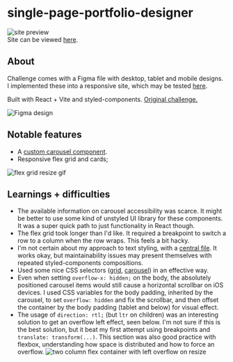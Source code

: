 # single-page-portfolio-designer
![site preview](https://media.giphy.com/media/ERJpPKxlKUvHHc2tVI/giphy.gif)<br>
Site can be viewed [here](https://clever-fox-0d78ed.netlify.app/).

## About
Challenge comes with a Figma file with desktop, tablet and mobile designs. I implemented these into a responsive site, which may be tested [here](https://clever-fox-0d78ed.netlify.app/).

Built with React + Vite and styled-components. [Original challenge.](https://www.frontendmentor.io/challenges/singlepage-design-portfolio-2MMhyhfKVo) 

![Figma design](https://i.imgur.com/sUfrMl2.png)

## Notable features
- A [custom carousel component](https://github.com/gLevaa/frontend-mentor/blob/main/single-page-portfolio-designer/src/components/Carousel/Carousel.jsx).
- Responsive flex grid and cards;

![flex grid resize gif](https://media.giphy.com/media/ClHLIjSfVAEiUfNHsY/giphy.gif)

## Learnings + difficulties
- The available information on carousel accessibility was scarce. It might be better to use some kind of unstyled UI library for these components. It was a super quick path to just functionality in React though.
- The flex grid took longer than I'd like. It required a breakpoint to switch a row to a column when the row wraps. This feels a bit hacky. 
- I'm not certain about my approach to text styling, with a [central file](https://github.com/gLevaa/frontend-mentor/blob/main/single-page-portfolio-designer/src/components/TextTypes/TextTypes.jsx). It works okay, but maintainability issues may present themselves with repeated styled-components compositions.
- Used some nice CSS selectors ([grid](https://github.com/gLevaa/frontend-mentor/blob/main/single-page-portfolio-designer/src/components/Grid/Grid.jsx), [carousel](https://github.com/gLevaa/frontend-mentor/blob/main/single-page-portfolio-designer/src/components/Carousel/Carousel.jsx#L76)) in an effective way.
- Even when setting ``overflow-x: hidden;`` on the body, the absolutely positioned carousel items would still cause a horizontal scrollbar on iOS devices. I used CSS variables for the body padding, inherited by the carousel, to set ``overflow: hidden`` and fix the scrollbar, and then offset the container by the body padding (tablet and below) for visual effect.
- The usage of `direction: rtl;` (but ``ltr`` on children) was an interesting solution to get an overflow left effect, seen below. I'm not sure if this is the best solution, but it beat my first attempt using breakpoints and ``translate: transform(...)``. This section was also good practice with flexbox, understanding how space is distributed and how to force an overflow. ![two column flex container with left overflow on resize](https://media.giphy.com/media/LWO8ti3N4KFywdc8Ta/giphy.gif)